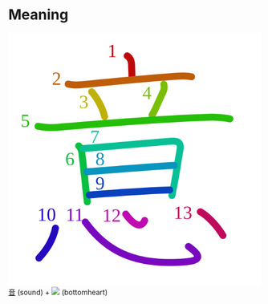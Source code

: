 # Meaning
![610f](Kanji/kanji-colorize/610f.svg)
[音](Kanji/kanji-dict/音.md) (sound) + ![](http://www.kanjidamage.com/assets/radsmall/heartbottom-9e56e0a0233a18e46572cd863b74559bcd8b77d7b5b1bbbed4af2b91f061d5ba.jpg) (bottomheart)